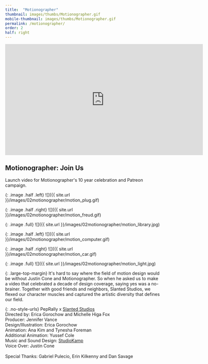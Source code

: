 ```yaml
---
title:  "Motionographer"
thumbnail: images/thumbs/Motionographer.gif
mobile-thumbnail: images/thumbs/Motionographer.gif
permalink: /motionographer/
order: 2
half: right
---
```


<div class='embed-container'>
    <iframe src="https://player.vimeo.com/video/171939446" width="640" height="360" frameborder="0" webkitallowfullscreen mozallowfullscreen allowfullscreen></iframe>
</div>

## **Motionographer: Join Us**
Launch video for Motionographer's 10 year celebration and Patreon campaign.

<div class="large-top-margin"></div>

{: .image .half .left}
![]({{ site.url }}/images/02motionographer/motion_plug.gif)

{: .image .half .right}
![]({{ site.url }}/images/02motionographer/motion_freud.gif)

{: .image .full}
![]({{ site.url }}/images/02motionographer/motion_library.jpg)

{: .image .half .left}
![]({{ site.url }}/images/02motionographer/motion_computer.gif)

{: .image .half .right}
![]({{ site.url }}/images/02motionographer/motion_car.gif)

{: .image .full}
![]({{ site.url }}/images/02motionographer/motion_light.jpg)

{: .large-top-margin}
It's hard to say where the field of motion design would be without Justin Cone and Motionographer. So when he asked us to make a video that celebrated a decade of design coverage, saying yes was a no-brainer. Together with good friends and neighbors, Slanted Studios, we flexed our character muscles and captured the artistic diversity that defines our field. 
<br/>

{: .no-style-urls}
PepRally x [Slanted Studios](https://slanted.studio/)<br/>
Directed by: Erica Gorochow and Michelle Higa Fox<br/>
Producer: Jennifer Vance<br/>
Design/Illustration: Erica Gorochow<br/>
Animation: Ana Kim and Tynesha Foreman<br/>
Additional Animation: Yussef Cole <br/>
Music and Sound Design: [StudioKamp](http://www.studiokamp.com/)<br/>
Voice Over: Justin Cone<br/><br/>
Special Thanks: Gabriel Pulecio, Erin Kilkenny and Dan Savage 


